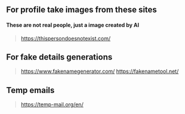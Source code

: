 ## For profile take images from these sites
#### These are not real people, just a image created by AI

> https://thispersondoesnotexist.com/

## For fake details generations

> https://www.fakenamegenerator.com/
> https://fakenametool.net/

## Temp emails
> https://temp-mail.org/en/
